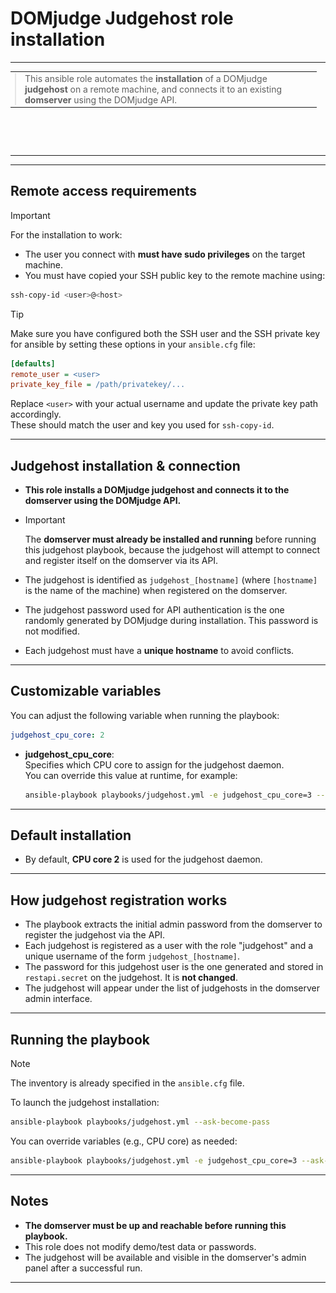# DOMjudge Judgehost role installation

<table>
  <tr>
    <td style="width: 100%; padding: 0; height: 120px;">
      <table style="width:100%; height:120px;"><tr><td style="vertical-align:middle;">
        <blockquote style="margin: 0;">
          This ansible role automates the <b>installation</b> of a DOMjudge <b>judgehost</b> on a remote machine, and connects it to an existing <b>domserver</b> using the DOMjudge API.
        </blockquote>
      </td></tr></table>
    </td>
    <td style="text-align: right; vertical-align: middle;">
      <img src="img/DOMjudgelogo.svg" alt="DOMjudge Logo" height="100">
    </td>
  </tr>
</table>

---

## Remote access requirements

> [!IMPORTANT]
> For the installation to work:
> - The user you connect with **must have sudo privileges** on the target machine.
> - You must have copied your SSH public key to the remote machine using:
>
> ```bash
> ssh-copy-id <user>@<host>
> ```
>
> > [!TIP]
> > Make sure you have configured both the SSH user and the SSH private key for ansible by setting these options in your `ansible.cfg` file:
> > ```ini
> > [defaults]
> > remote_user = <user>
> > private_key_file = /path/privatekey/...
> > ```
> > Replace `<user>` with your actual username and update the private key path accordingly.  
> > These should match the user and key you used for `ssh-copy-id`.

---

## Judgehost installation & connection

- **This role installs a DOMjudge judgehost and connects it to the domserver using the DOMjudge API.**

- > [!IMPORTANT]
  > The <b>domserver must already be installed and running</b> before running this judgehost playbook, because the judgehost will attempt to connect and register itself on the domserver via its API.
- The judgehost is identified as `judgehost_[hostname]` (where `[hostname]` is the name of the machine) when registered on the domserver.
- The judgehost password used for API authentication is the one randomly generated by DOMjudge during installation. This password is not modified.
- Each judgehost must have a **unique hostname** to avoid conflicts.

---

## Customizable variables

You can adjust the following variable when running the playbook:

```yaml
judgehost_cpu_core: 2
```

- **judgehost_cpu_core**:  
  Specifies which CPU core to assign for the judgehost daemon.  
  You can override this value at runtime, for example:

  ```bash
  ansible-playbook playbooks/judgehost.yml -e judgehost_cpu_core=3 --ask-become-pass
  ```

---

## Default installation

- By default, **CPU core 2** is used for the judgehost daemon.

---

## How judgehost registration works

- The playbook extracts the initial admin password from the domserver to register the judgehost via the API.
- Each judgehost is registered as a user with the role "judgehost" and a unique username of the form `judgehost_[hostname]`.
- The password for this judgehost user is the one generated and stored in `restapi.secret` on the judgehost. It is <b>not changed</b>.
- The judgehost will appear under the list of judgehosts in the domserver admin interface.

---

## Running the playbook

> [!NOTE]
> The inventory is already specified in the `ansible.cfg` file.

To launch the judgehost installation:

```bash
ansible-playbook playbooks/judgehost.yml --ask-become-pass
```

You can override variables (e.g., CPU core) as needed:

```bash
ansible-playbook playbooks/judgehost.yml -e judgehost_cpu_core=3 --ask-become-pass
```

---

## Notes

- **The domserver must be up and reachable before running this playbook.**
- This role does not modify demo/test data or passwords.
- The judgehost will be available and visible in the domserver's admin panel after a successful run.

---
